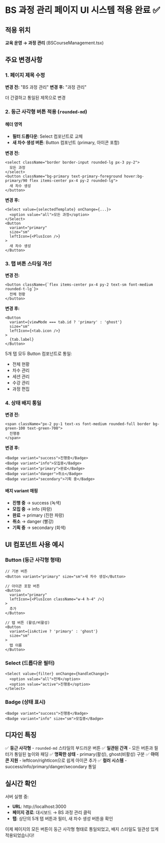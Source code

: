 # BS 과정 관리 페이지 UI 시스템 적용 완료 ✅

## 적용 위치
**교육 운영 → 과정 관리** (BSCourseManagement.tsx)

## 주요 변경사항

### 1. 페이지 제목 수정
**변경 전:** "BS 과정 관리"
**변경 후:** "과정 관리"

더 간결하고 통일된 제목으로 변경

### 2. 둥근 사각형 버튼 적용 (`rounded-md`)

#### 헤더 영역
- **필터 드롭다운**: Select 컴포넌트로 교체
- **새 차수 생성 버튼**: Button 컴포넌트 (primary, 아이콘 포함)

**변경 전:**
```tsx
<select className="border border-input rounded-lg px-3 py-2">
  모든 과정
</select>
<button className="bg-primary text-primary-foreground hover:bg-primary/90 flex items-center px-4 py-2 rounded-lg">
  새 차수 생성
</button>
```

**변경 후:**
```tsx
<Select value={selectedTemplate} onChange={...}>
  <option value="all">모든 과정</option>
</Select>
<Button
  variant="primary"
  size="sm"
  leftIcon={<PlusIcon />}
>
  새 차수 생성
</Button>
```

### 3. 탭 버튼 스타일 개선

**변경 전:**
```tsx
<button className={`flex items-center px-4 py-2 text-sm font-medium rounded-t-lg`}>
  전체 현황
</button>
```

**변경 후:**
```tsx
<Button
  variant={viewMode === tab.id ? 'primary' : 'ghost'}
  size="sm"
  leftIcon={<tab.icon />}
>
  {tab.label}
</Button>
```

5개 탭 모두 Button 컴포넌트로 통일:
- 전체 현황
- 차수 관리
- 세션 관리
- 수강 관리
- 과정 편집

### 4. 상태 배지 통일

**변경 전:**
```tsx
<span className="px-2 py-1 text-xs font-medium rounded-full border bg-green-100 text-green-700">
  진행중
</span>
```

**변경 후:**
```tsx
<Badge variant="success">진행중</Badge>
<Badge variant="info">모집중</Badge>
<Badge variant="primary">완료</Badge>
<Badge variant="danger">취소</Badge>
<Badge variant="secondary">기획 중</Badge>
```

#### 배지 variant 매핑
- **진행 중** → success (녹색)
- **모집 중** → info (파랑)
- **완료** → primary (진한 파랑)
- **취소** → danger (빨강)
- **기획 중** → secondary (회색)

## UI 컴포넌트 사용 예시

### Button (둥근 사각형 형태)
```tsx
// 기본 버튼
<Button variant="primary" size="sm">새 차수 생성</Button>

// 아이콘 포함 버튼
<Button
  variant="primary"
  leftIcon={<PlusIcon className="w-4 h-4" />}
>
  추가
</Button>

// 탭 버튼 (활성/비활성)
<Button
  variant={isActive ? 'primary' : 'ghost'}
  size="sm"
>
  탭 이름
</Button>
```

### Select (드롭다운 필터)
```tsx
<Select value={filter} onChange={handleChange}>
  <option value="all">전체</option>
  <option value="active">진행중</option>
</Select>
```

### Badge (상태 표시)
```tsx
<Badge variant="success">진행중</Badge>
<Badge variant="info" size="sm">모집중</Badge>
```

## 디자인 특징

✅ **둥근 사각형** - `rounded-md` 스타일의 부드러운 버튼
✅ **일관된 간격** - 모든 버튼과 필터가 통일된 높이와 패딩
✅ **명확한 상태** - primary(활성), ghost(비활성) 구분
✅ **아이콘 지원** - leftIcon/rightIcon으로 쉽게 아이콘 추가
✅ **컬러 시스템** - success/info/primary/danger/secondary 통일

## 실시간 확인

서버 실행 중:
- **URL**: http://localhost:3000
- **페이지 경로**: 대시보드 → BS 과정 관리 클릭
- **탭**: 상단의 5개 탭 버튼과 필터, 새 차수 생성 버튼을 확인

이제 페이지의 모든 버튼이 둥근 사각형 형태로 통일되었고, 배지 스타일도 일관성 있게 적용되었습니다!
